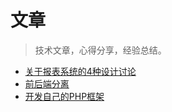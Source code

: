 # 文章

> 技术文章，心得分享，经验总结。



- [关于报表系统的4种设计讨论](/article/baobiao.md)
- [前后端分离](/article/fbseparation.md)
- [开发自己的PHP框架](/article/framework.md)


